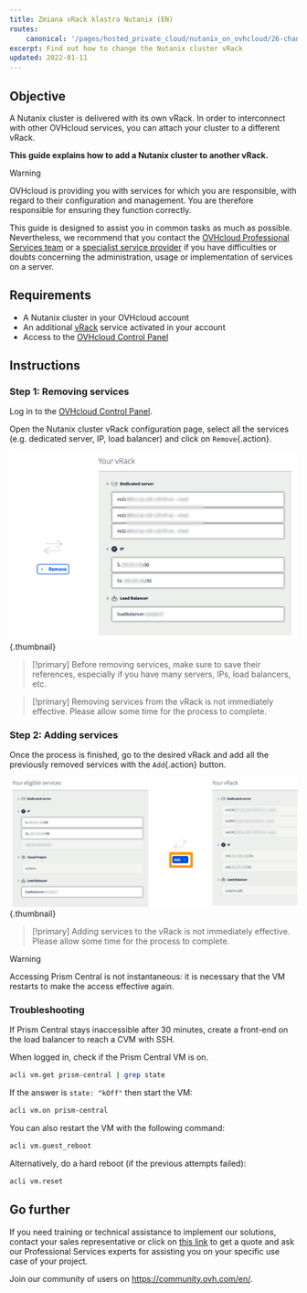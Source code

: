 ```yaml
---
title: Zmiana vRack klastra Nutanix (EN)
routes:
    canonical: '/pages/hosted_private_cloud/nutanix_on_ovhcloud/26-change-vrack-postinstall'
excerpt: Find out how to change the Nutanix cluster vRack
updated: 2022-01-11
---
```



## Objective

A Nutanix cluster is delivered with its own vRack. In order to interconnect with other OVHcloud services, you can attach your cluster to a different vRack.

**This guide explains how to add a Nutanix cluster to another vRack.**

> [!warning]
> OVHcloud is providing you with services for which you are responsible, with regard to their configuration and management. You are therefore responsible for ensuring they function correctly.
>
> This guide is designed to assist you in common tasks as much as possible. Nevertheless, we recommend that you contact the [OVHcloud Professional Services team](https://www.ovhcloud.com/pl/professional-services/) or a [specialist service provider](https://partner.ovhcloud.com/en/directory/) if you have difficulties or doubts concerning the administration, usage or implementation of services on a server.
>

## Requirements

- A Nutanix cluster in your OVHcloud account
- An additional [vRack](https://www.ovh.pl/rozwiazania/vrack/) service activated in your account
- Access to the [OVHcloud Control Panel](https://www.ovh.com/auth/?action=gotomanager&from=https://www.ovh.pl/&ovhSubsidiary=pl)

## Instructions

### Step 1: Removing services

Log in to the [OVHcloud Control Panel](https://www.ovh.com/auth/?action=gotomanager&from=https://www.ovh.pl/&ovhSubsidiary=pl).

Open the Nutanix cluster vRack configuration page, select all the services (e.g. dedicated server, IP, load balancer) and click on `Remove`{.action}.

![Remove Features](images/vrack-1.png){.thumbnail}

> [!primary]
> Before removing services, make sure to save their references, especially if you have many servers, IPs, load balancers, etc.
>

> [!primary]
> Removing services from the vRack is not immediately effective. Please allow some time for the process to complete.
>

### Step 2: Adding services

Once the process is finished, go to the desired vRack and add all the previously removed services with the `Add`{.action} button.

![Add features new vRack](images/vrack-2.png){.thumbnail}

> [!primary]
> Adding services to the vRack is not immediately effective. Please allow some time for the process to complete.
>

> [!warning]
> Accessing Prism Central is not instantaneous: it is necessary that the VM restarts to make the access effective again.
>

### Troubleshooting

If Prism Central stays inaccessible after 30 minutes, create a front-end on the load balancer to reach a CVM with SSH.

When logged in, check if the Prism Central VM is on.

```bash
acli vm.get prism-central | grep state
```

If the answer is `state: "kOff"` then start the VM:

```bash
acli vm.on prism-central
```

You can also restart the VM with the following command:

```bash
acli vm.guest_reboot
```

Alternatively, do a hard reboot (if the previous attempts failed):

```bash
acli vm.reset
```

## Go further

If you need training or technical assistance to implement our solutions, contact your sales representative or click on [this link](https://www.ovhcloud.com/pl/professional-services/) to get a quote and ask our Professional Services experts for assisting you on your specific use case of your project.

Join our community of users on <https://community.ovh.com/en/>.
